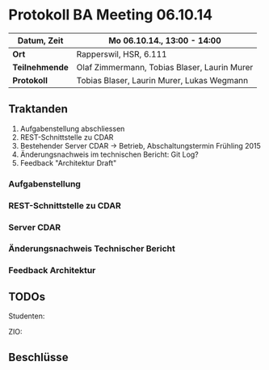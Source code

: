 # Protokoll BA Meeting 06.10.14

**Datum, Zeit** 	| Mo 06.10.14., 13:00 - 14:00
---         		| ---
**Ort**     		| Rapperswil, HSR, 6.111
**Teilnehmende**	| Olaf Zimmermann, Tobias Blaser, Laurin Murer
**Protokoll**		| Tobias Blaser, Laurin Murer, Lukas Wegmann



## Traktanden
1. Aufgabenstellung abschliessen
2. REST-Schnittstelle zu CDAR
3. Bestehender Server CDAR -> Betrieb, Abschaltungstermin Frühling 2015
4. Änderungsnachweis im technischen Bericht: Git Log?
5. Feedback "Architektur Draft"


### Aufgabenstellung


### REST-Schnittstelle zu CDAR


### Server CDAR


### Änderungsnachweis Technischer Bericht


### Feedback Architektur



## TODOs
Studenten:


ZIO:



## Beschlüsse

